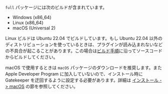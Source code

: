 `full` パッケージには次のビルドが含まれています。

- Windows (x86_64)
- Linux (x86_64)
- macOS (Universal 2)

Linux ビルドは Ubuntu 22.04 でビルドしています。もし Ubuntu 22.04 以外のディストリビューションを使っているときは、プラグインが読み込まれないなどの不具合が起こることがあります。この場合は[ビルド手順](https://github.com/ryukau/VSTPlugins/blob/master/build_instruction.md)に沿ってソースコードからビルドしてください。

macOS で使用するときは `macOS` パッケージのダウンロードを推奨します。また Apple Developer Program に加入していないので、インストール時に Gatekeeper を迂回するように設定する必要があります。詳細は <a href="#macos">インストール -> macOS</a> の節を参照してください。
